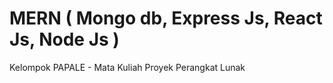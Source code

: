 # MERN ( Mongo db, Express Js, React Js, Node Js )
Kelompok PAPALE - Mata Kuliah Proyek Perangkat Lunak